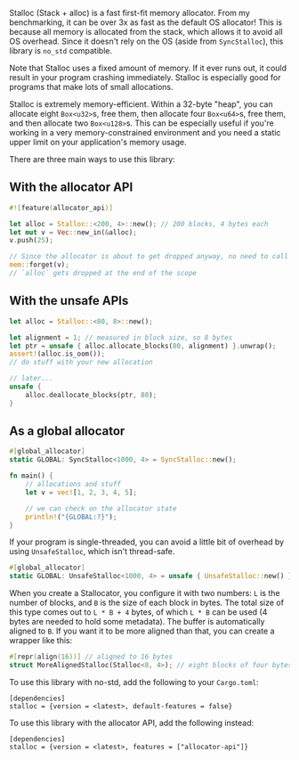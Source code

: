 Stalloc (Stack + alloc) is a fast first-fit memory allocator. From my benchmarking, it can be over 3x as fast as the default OS allocator! This is because all memory is allocated from the stack, which allows it to avoid all OS overhead. Since it doesn't rely on the OS (aside from `SyncStalloc`), this library is `no_std` compatible.

Note that Stalloc uses a fixed amount of memory. If it ever runs out, it could result in your program crashing immediately. Stalloc is especially good for programs that make lots of small allocations.

Stalloc is extremely memory-efficient. Within a 32-byte "heap", you can allocate eight `Box<u32>`s, free them, then allocate four `Box<u64>`s, free them, and then allocate two `Box<u128>`s. This can be especially useful if you're working in a very memory-constrained environment and you need a static upper limit on your application's memory usage.

There are three main ways to use this library:

## With the allocator API
```rs
#![feature(allocator_api)]

let alloc = Stalloc::<200, 4>::new(); // 200 blocks, 4 bytes each
let mut v = Vec::new_in(&alloc);
v.push(25);

// Since the allocator is about to get dropped anyway, no need to call the destructor of `v`.
mem::forget(v);
// `alloc` gets dropped at the end of the scope
```

## With the unsafe APIs
```rs
let alloc = Stalloc::<80, 8>::new();

let alignment = 1; // measured in block size, so 8 bytes
let ptr = unsafe { alloc.allocate_blocks(80, alignment) }.unwrap();
assert!(alloc.is_oom());
// do stuff with your new allocation

// later...
unsafe {
	alloc.deallocate_blocks(ptr, 80);
}
```

## As a global allocator
```rs
#[global_allocator]
static GLOBAL: SyncStalloc<1000, 4> = SyncStalloc::new();

fn main() {
	// allocations and stuff
	let v = vec![1, 2, 3, 4, 5];

	// we can check on the allocator state
	println!("{GLOBAL:?}");
}
```

If your program is single-threaded, you can avoid a little bit of overhead by using `UnsafeStalloc`, which isn't thread-safe.
```rs
#[global_allocator]
static GLOBAL: UnsafeStalloc<1000, 4> = unsafe { UnsafeStalloc::new() };
```

When you create a Stallocator, you configure it with two numbers: `L` is the number of blocks, and `B` is the size of each block in bytes. The total size of this type comes out to `L * B + 4` bytes, of which `L * B` can be used (4 bytes are needed to hold some metadata). The buffer is automatically aligned to `B`. If you want it to be more aligned than that, you can create a wrapper like this:

```rs
#[repr(align(16))] // aligned to 16 bytes
struct MoreAlignedStalloc(Stalloc<8, 4>); // eight blocks of four bytes each
```

To use this library with no-std, add the following to your `Cargo.toml`:
```
[dependencies]
stalloc = {version = <latest>, default-features = false}
```
To use this library with the allocator API, add the following instead:
```
[dependencies]
stalloc = {version = <latest>, features = ["allocator-api"]}
```